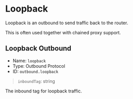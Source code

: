 # Loopback

Loopback is an outbound to send traffic back to the router.

This is often used together with chained proxy support.

## Loopback Outbound
* Name: `loopback`
* Type: Outbound Protocol
* ID: `outbound.loopback`

> `inboundTag`: string

The inbound tag for loopback traffic.
